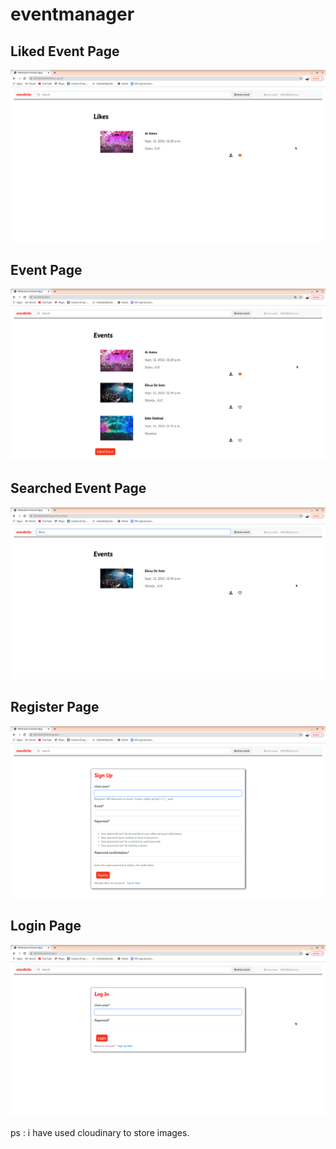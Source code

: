 # eventmanager
## Liked Event Page
![](Images/four.png)
## Event Page
![](Images/three.png)
## Searched Event Page
![](Images/five.png)
## Register Page
![](Images/second.png)
## Login Page
![](Images/first.png)

ps : i have used cloudinary to store images.
